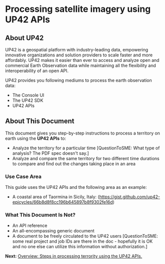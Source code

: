 # Processing satellite imagery using UP42 APIs

## About UP42
UP42 is a geospatial platform with industry-leading data, empowering innovative organizations and solution providers to scale faster and more affordably. UP42 makes it easier than ever to access and analyze open and commercial Earth Observation data while maintaining all the flexibility and interoperability of an open API.

UP42 provides you following mediums to process the earth observation data:
- The Console UI
- The UP42 SDK
- UP42 APIs

## About This Document

This document gives you step-by-step instructions to process a territory on earth using the **UP42 APIs** to:

- Analyze the territory for a particular time \[QuestionToSME: What type of analysis? The PDF spec doesn't say.]
- Analyze and compare the same territory for two different time durations to compare and find out the changes taking place in an area

### Use Case Area 
This guide uses the UP42 APIs and the following area as an example:

- A coastal area of Taormina in Sicily, Italy: (https://gist.github.com/up42-epicycles/66b8d8f8cc196b645897b8f9302fe16d)
### What This Document Is Not?
- An API reference
- An all-encompassing generic document
- A document to be freely circulated to the UP42 users [QuestionToSME: some real project and job IDs are there in the doc - hopefully it is OK and no one else can utilize this information without authorization.]

**Next:** [Overview: Steps in processing terrority using the UP42 APIs.](Overview.md) 


